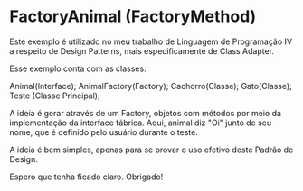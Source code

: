 # FactoryAnimal (FactoryMethod)

Este exemplo é utilizado no meu trabalho de Linguagem de Programação IV a respeito de Design Patterns, mais especificamente de Class Adapter.

Esse exemplo conta com as classes:

Animal(Interface);
AnimalFactory(Factory);
Cachorro(Classe);
Gato(Classe);
Teste (Classe Principal);

A ideia é gerar através de um Factory, objetos com métodos por meio da implementação da interface fábrica. Aqui, animal diz "Oi" junto de seu nome, que é definido pelo usuário durante o teste.

A ideia é bem simples, apenas para se provar o uso efetivo deste Padrão de Design.

Espero que tenha ficado claro. Obrigado!
